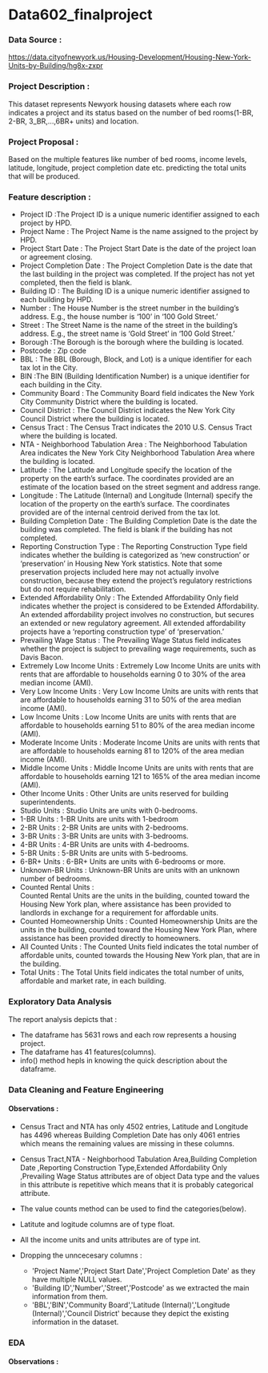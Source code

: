 # Data602_finalproject
### Data Source :
https://data.cityofnewyork.us/Housing-Development/Housing-New-York-Units-by-Building/hg8x-zxpr

### Project Description :
This dataset represents Newyork housing datasets where each row indicates a project and its status based on the number of bed rooms(1-BR, 2-BR, 3_BR,...,6BR+ units) and location.
### Project Proposal :
Based on the multiple features like number of bed rooms, income levels, latitude, longitude, project completion date etc. predicting the total units that will be produced.
### Feature description :
- Project ID :The Project ID is a unique numeric identifier assigned to each project by HPD.
- Project Name : The Project Name is the name assigned to the project by HPD.
- Project Start Date : The Project Start Date is the date of the project loan or agreement closing.
- Project Completion Date : The Project Completion Date is the date that the last building in the project was completed. If the project has not yet completed, then the field is blank.
- Building ID : The Building ID is a unique numeric identifier assigned to each building by HPD.
- Number : The House Number is the street number in the building’s address. E.g., the house number is ‘100’ in ‘100 Gold Street.’
- Street : The Street Name is the name of the street in the building’s address. E.g., the street name is ‘Gold Street’ in ‘100 Gold Street.’
- Borough :The Borough is the borough where the building is located.
- Postcode : Zip code
- BBL : The BBL (Borough, Block, and Lot) is a unique identifier for each tax lot in the City.
- BIN :The BIN (Building Identification Number) is a unique identifier for each building in the City.
- Community Board : The Community Board field indicates the New York City Community District where the building is located.
- Council District : The Council District indicates the New York City Council District where the building is located.
- Census Tract : The Census Tract indicates the 2010 U.S. Census Tract where the building is located.
- NTA - Neighborhood Tabulation Area : The Neighborhood Tabulation Area indicates the New York City Neighborhood Tabulation Area where the building is located.
- Latitude : The Latitude and Longitude specify the location of the property on the earth’s surface. The coordinates provided are an estimate of the location based on the street segment and address range.
- Longitude : The Latitude (Internal) and Longitude (Internal) specify the location of the property on the earth’s surface. The coordinates provided are of the internal centroid derived from the tax lot.
- Building Completion Date : The Building Completion Date is the date the building was completed. The field is blank if the building has not completed.
- Reporting Construction Type : The Reporting Construction Type field indicates whether the building is categorized as ‘new construction’ or ‘preservation’ in Housing New York statistics. Note that some preservation projects included here may not actually involve construction, because they extend the project’s regulatory restrictions but do not require rehabilitation.
- Extended Affordability Only : The Extended Affordability Only field indicates whether the project is considered to be Extended Affordability. An extended affordability project involves no construction, but secures an extended or new regulatory agreement. All extended affordability projects have a ‘reporting construction type’ of ‘preservation.’
- Prevailing Wage Status : The Prevailing Wage Status field indicates whether the project is subject to prevailing wage requirements, such as Davis Bacon.
- Extremely Low Income Units : Extremely Low Income Units are units with rents that are affordable to households earning 0 to 30% of the area median income (AMI).
- Very Low Income Units : Very Low Income Units are units with rents that are affordable to households earning 31 to 50% of the area median income (AMI).
- Low Income Units : Low Income Units are units with rents that are affordable to households earning 51 to 80% of the area median income (AMI).
- Moderate Income Units : Moderate Income Units are units with rents that are affordable to households earning 81 to 120% of the area median income (AMI).
- Middle Income Units : Middle Income Units are units with rents that are affordable to households earning 121 to 165% of the area median income (AMI).
- Other Income Units : Other Units are units reserved for building superintendents.
- Studio Units : Studio Units are units with 0-bedrooms.
- 1-BR Units : 	1-BR Units are units with 1-bedroom
- 2-BR Units : 2-BR Units are units with 2-bedrooms.
- 3-BR Units : 3-BR Units are units with 3-bedrooms.
- 4-BR Units : 	4-BR Units are units with 4-bedrooms.
- 5-BR Units : 5-BR Units are units with 5-bedrooms.
- 6-BR+ Units : 6-BR+ Units are units with 6-bedrooms or more.
- Unknown-BR Units : Unknown-BR Units are units with an unknown number of bedrooms.
- Counted Rental Units : 	
Counted Rental Units are the units in the building, counted toward the Housing New York plan, where assistance has been provided to landlords in exchange for a requirement for affordable units.
- Counted Homeownership Units : Counted Homeownership Units are the units in the building, counted toward the Housing New York Plan, where assistance has been provided directly to homeowners.
- All Counted Units : The Counted Units field indicates the total number of affordable units, counted towards the Housing New York plan, that are in the building.
- Total Units : The Total Units field indicates the total number of units, affordable and market rate, in each building.

### Exploratory Data Analysis
The report analysis depicts that :
- The dataframe has 5631 rows and each row represents a housing project.
- The dataframe has 41 features(columns).
- info() method hepls in knowing the quick description about the dataframe.

### Data Cleaning and Feature Engineering

#### Observations :

- Census Tract and NTA has only 4502 entries, Latitude and Longitude has 4496 whereas Building Completion Date has only 4061 entries which means the remaining values are missing in these columns.
- Census Tract,NTA - Neighborhood Tabulation Area,Building Completion Date ,Reporting Construction Type,Extended Affordability Only ,Prevailing Wage Status attributes are of object Data type and the values in this attribute is repetitive which means that it is probably categorical attribute. 
- The value counts method can be used to find the categories(below).
- Latitute and logitude columns are of type float.
- All the income units and units attributes are of type int.
- Dropping the unncecesary columns :

   - 'Project Name','Project Start Date','Project Completion Date' as they have multiple NULL values.
   - 'Building ID','Number','Street','Postcode' as we extracted the main information from them.
   - 'BBL','BIN','Community Board','Latitude (Internal)','Longitude (Internal)','Council District' because they depict the existing information in the        dataset.

### EDA
#### Observations :

